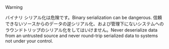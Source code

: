 > [!WARNING]
> <span data-ttu-id="c7d61-101">バイナリ シリアル化は危険です。</span><span class="sxs-lookup"><span data-stu-id="c7d61-101">Binary serialization can be dangerous.</span></span> <span data-ttu-id="c7d61-102">信頼できないソースからのデータの逆シリアル化、および管理下にないシステムへのラウンドトリップのシリアル化をしてはいけません。</span><span class="sxs-lookup"><span data-stu-id="c7d61-102">Never deserialize data from an untrusted source and never round-trip serialized data to systems not under your control.</span></span>